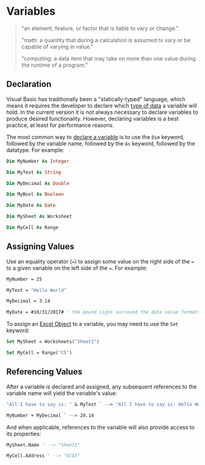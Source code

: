 # Variables

> "an element, feature, or factor that is liable to vary or change."
>
> "math: a quantity that during a calculation is assumed to vary or be capable of varying in value."
>
> "computing: a data item that may take on more than one value during the runtime of a program."

## Declaration

Visual Basic has traditionally been a "statically-typed" language, which means it requires the developer to declare which [type of data](datatypes.md) a variable will hold. In the current version it is not always necessary to declare variables to produce desired functionality. However, declaring variables is a best practice, at least for performance reasons.

The most common way to [declare a variable](https://docs.microsoft.com/en-us/dotnet/visual-basic/language-reference/statements/dim-statement) is to use the `Dim` keyword, followed by the variable name, followed by the `As` keyword, followed by the datatype. For example:

```vb
Dim MyNumber As Integer

Dim MyText As String

Dim MyDecimal As Double

Dim MyBool As Boolean

Dim MyDate As Date

Dim MySheet As Worksheet

Dim MyCell As Range
```

## Assigning Values

Use an equality operator (`=`) to assign some value on the right side of the `=` to a given variable on the left side of the `=`. For example:

```vb
MyNumber = 25

MyText = "Hello World"

MyDecimal = 3.14

MyDate = #10/31/2017# ' the pound signs surround the date value formatted as MM/DD/YYYY
```

To assign an [Excel Object](/notes/ms-excel) to a variable, you may need to use the `Set` keyword:

```vb
Set MySheet = Worksheets("Sheet1")

Set MyCell = Range("C5")
```

## Referencing Values

After a variable is declared and assigned, any subsequent references to the variable name will yield the variable's value:

```vb
"All I have to say is: " & MyText ` --> "All I have to say is: Hello World"

MyNumber + MyDecimal ` --> 28.14
```

And when applicable, references to the variable will also provide access to its properties:

```vb
MySheet.Name ' --> "Sheet1"

MyCell.Address ' --> "$C$5"
```

